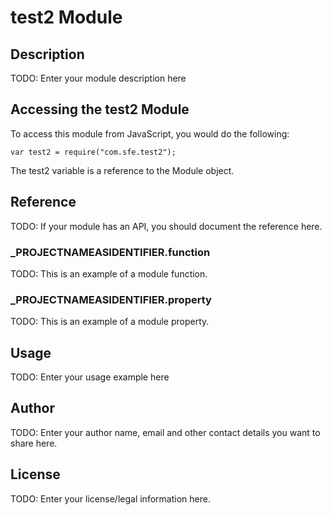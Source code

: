 # test2 Module

## Description

TODO: Enter your module description here

## Accessing the test2 Module

To access this module from JavaScript, you would do the following:

	var test2 = require("com.sfe.test2");

The test2 variable is a reference to the Module object.	

## Reference

TODO: If your module has an API, you should document
the reference here.

### ___PROJECTNAMEASIDENTIFIER__.function

TODO: This is an example of a module function.

### ___PROJECTNAMEASIDENTIFIER__.property

TODO: This is an example of a module property.

## Usage

TODO: Enter your usage example here

## Author

TODO: Enter your author name, email and other contact
details you want to share here. 

## License

TODO: Enter your license/legal information here.
